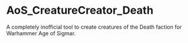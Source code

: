 # AoS_CreatureCreator_Death
A completely inofficial tool to create creatures of the Death faction for Warhammer Age of Sigmar. 
